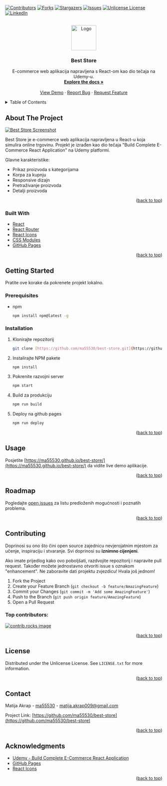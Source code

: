 <a id="readme-top"></a>
[![Contributors][contributors-shield]][contributors-url]
[![Forks][forks-shield]][forks-url]
[![Stargazers][stars-shield]][stars-url]
[![Issues][issues-shield]][issues-url]
[![Unlicense License][license-shield]][license-url]
[![LinkedIn][linkedin-shield]][linkedin-url]



<br />
<div align="center">
  <a href="https://github.com/ma55530/best-store">
    <img src="images/logo192.png" alt="Logo" width="80" height="80">
  </a>

  <h3 align="center">Best Store</h3>

  <p align="center">
    E-commerce web aplikacija napravljena s React-om kao dio tečaja na Udemy-u.
    <br />
    <a href="https://ma55530.github.io/best-store/"><strong>Explore the docs »</strong></a>
    <br />
    <br />
    <a href="https://ma55530.github.io/best-store/">View Demo</a>
    ·
    <a href="https://github.com/ma55530/best-store/issues/new?labels=bug&template=bug-report---.md">Report Bug</a>
    ·
    <a href="https://github.com/ma55530/best-store/issues/new?labels=enhancement&template=feature-request---.md">Request Feature</a>
  </p>
</div>



<details>
  <summary>Table of Contents</summary>
  <ol>
    <li>
      <a href="#about-the-project">About The Project</a>
      <ul>
        <li><a href="#built-with">Built With</a></li>
      </ul>
    </li>
    <li>
      <a href="#getting-started">Getting Started</a>
      <ul>
        <li><a href="#prerequisites">Prerequisites</a></li>
        <li><a href="#installation">Installation</a></li>
      </ul>
    </li>
    <li><a href="#usage">Usage</a></li>
    <li><a href="#roadmap">Roadmap</a></li>
    <li><a href="#contributing">Contributing</a></li>
    <li><a href="#license">License</a></li>
    <li><a href="#contact">Contact</a></li>
    <li><a href="#acknowledgments">Acknowledgments</a></li>
  </ol>
</details>



## About The Project

[![Best Store Screenshot][product-screenshot]](https://ma55530.github.io/best-store/)

Best Store je e-commerce web aplikacija napravljena u React-u koja simulira online trgovinu. Projekt je izrađen kao dio tečaja "Build Complete E-Commerce React Application" na Udemy platformi.

Glavne karakteristike:
* Prikaz proizvoda s kategorijama
* Korpa za kupnju
* Responsive dizajn
* Pretraživanje proizvoda
* Detalji proizvoda

<p align="right">(<a href="#readme-top">back to top</a>)</p>



### Built With

* [React](https://reactjs.org/)
* [React Router](https://reactrouter.com/)
* [React Icons](https://react-icons.github.io/react-icons/)
* [CSS Modules](https://github.com/css-modules/css-modules)
* [GitHub Pages](https://pages.github.com/)

<p align="right">(<a href="#readme-top">back to top</a>)</p>



## Getting Started

Pratite ove korake da pokrenete projekt lokalno.

### Prerequisites

* npm
    ```sh
    npm install npm@latest -g
    ```

### Installation

1.  Klonirajte repozitorij
    ```sh
    git clone [https://github.com/ma55530/best-store.git](https://github.com/ma55530/best-store.git)
    ```
2.  Instalirajte NPM pakete
    ```sh
    npm install
    ```
3.  Pokrenite razvojni server
    ```sh
    npm start
    ```
4.  Build za produkciju
    ```sh
    npm run build
    ```
5. Deploy na github pages
    ```sh
    npm run deploy
    ```

<p align="right">(<a href="#readme-top">back to top</a>)</p>



## Usage

Posjetite [https://ma55530.github.io/best-store/](https://ma55530.github.io/best-store/) da vidite live demo aplikacije.

<p align="right">(<a href="#readme-top">back to top</a>)</p>



## Roadmap

Pogledajte [open issues](https://github.com/ma55530/best-store/issues) za listu predloženih mogućnosti i poznatih problema.

<p align="right">(<a href="#readme-top">back to top</a>)</p>



## Contributing

Doprinosi su ono što čini open source zajednicu nevjerojatnim mjestom za učenje, inspiraciju i stvaranje. Svi doprinosi su **iznimno cijenjeni**.

Ako imate prijedlog kako ovo poboljšati, razdvojite repozitorij i napravite pull request. Također možete jednostavno otvoriti issue s oznakom "enhancement".
Ne zaboravite dati projektu zvjezdicu! Hvala još jednom!

1.  Fork the Project
2.  Create your Feature Branch (`git checkout -b feature/AmazingFeature`)
3.  Commit your Changes (`git commit -m 'Add some AmazingFeature'`)
4.  Push to the Branch (`git push origin feature/AmazingFeature`)
5.  Open a Pull Request

### Top contributors:

<a href="https://github.com/ma55530/best-store/graphs/contributors">
  <img src="https://contrib.rocks/image?repo=ma55530/best-store" alt="contrib.rocks image" />
</a>

<p align="right">(<a href="#readme-top">back to top</a>)</p>



## License

Distributed under the Unlicense License. See `LICENSE.txt` for more information.

<p align="right">(<a href="#readme-top">back to top</a>)</p>



## Contact

Matija Akrap - [ma55530](https://github.com/ma55530) - matija.akrap009@gmail.com

Project Link: [https://github.com/ma55530/best-store](https://github.com/ma55530/best-store)

<p align="right">(<a href="#readme-top">back to top</a>)</p>



## Acknowledgments

* [Udemy - Build Complete E-Commerce React Application](https://www.udemy.com/course/build-complete-react-application/?couponCode=ST13MT80425G1)
* [GitHub Pages](https://pages.github.com)
* [React Icons](https://react-icons.github.io/react-icons/search)

<p align="right">(<a href="#readme-top">back to top</a>)</p>



[contributors-shield]: https://img.shields.io/github/contributors/ma55530/best-store.svg?style=for-the-badge
[contributors-url]: https://github.com/ma55530/best-store/graphs/contributors
[forks-shield]: https://img.shields.io/github/forks/ma55530/best-store.svg?style=for-the-badge
[forks-url]: https://github.com/ma55530/best-store/network/members
[stars-shield]: https://img.shields.io/github/stars/ma55530/best-store.svg?style=for-the-badge
[stars-url]: https://github.com/ma55530/best-store/stargazers
[issues-shield]: https://img.shields.io/github/issues/ma55530/best-store.svg?style=for-the-badge
[issues-url]: https://github.com/ma55530/best-store/issues
[license-shield]: https://img.shields.io/github/license/ma55530/best-store.svg?style=for-the-badge
[license-url]: https://github.com/ma55530/best-store/blob/master/LICENSE.txt
[linkedin-shield]: https://img.shields.io/badge/-LinkedIn-black.svg?style=for-the-badge&logo=linkedin&colorB=555
[linkedin-url]: https://www.linkedin.com/in/matija-akrap-0837ab176/
[product-screenshot]: public/images/screenshot.png
